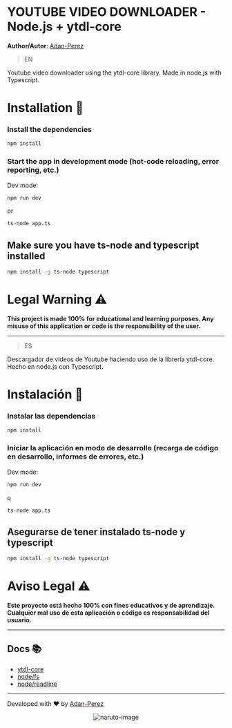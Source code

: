 # YOUTUBE VIDEO DOWNLOADER - Node.js + ytdl-core 
**Author/Autor**: [Adan-Perez](https://github.com/Adan-Perez)

> EN

Youtube video downloader using the ytdl-core library. Made in node.js with Typescript.

# Installation 🚀

### Install the dependencies

```bash
npm install
```

### Start the app in development mode (hot-code reloading, error reporting, etc.)

Dev mode:

```bash
npm run dev
```

or

```bash
ts-node app.ts
```

## Make sure you have ts-node and typescript installed

```bash
npm install -g ts-node typescript
```
 

# Legal Warning ⚠

**This project is made 100% for educational and learning purposes. Any misuse of this application or code is the responsibility of the user.**

---

> ES

Descargador de vídeos de Youtube haciendo uso de la librería ytdl-core. Hecho en node.js con Typescript.

# Instalación 🚀

### Instalar las dependencias

```bash
npm install
```

### Iniciar la aplicación en modo de desarrollo (recarga de código en desarrollo, informes de errores, etc.)

Dev mode:

```bash
npm run dev
```

o

```bash
ts-node app.ts
```

## Asegurarse de tener instalado ts-node y typescript

```bash
npm install -g ts-node typescript
```
 

# Aviso Legal ⚠

**Este proyecto está hecho 100% con fines educativos y de aprendizaje. Cualquier mal uso de esta aplicación o código es responsabilidad del usuario.**

---

## Docs 📚

- [ytdl-core](https://github.com/fent/node-ytdl-core)
- [node/fs](https://nodejs.org/api/fs.html)
- [node/readline](https://nodejs.org/api/readline.html)

---

Developed with ❤ by [Adan-Perez](https://github.com/Adan-Perez)

<p align="center" 
    style="width: 100%; height: 100%;"
>
  <img src="https://storage.googleapis.com/sticker-prod/Wren242GEdiHYWm6ZGJp/5.png" alt="naruto-image">
</p>
